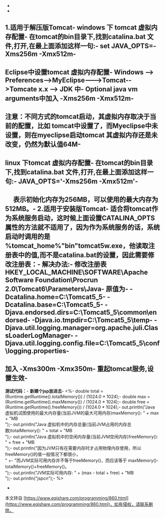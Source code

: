 -
-
**1.适用于解压版Tomcat**-
windows 下 tomcat 虚拟内存配置-
 在tomcat的bin目录下,找到**catalina.bat** 文件,打开,在最上面添加这样一句:-
 **set JAVA\_OPTS=-Xms256m -Xmx512m**-
-
 Eclipse中设置tomcat 虚拟内存配置-
 Windows --> Preferences-->MyEclipse--->Tomcat-->Tomcate x.x --> JDK 中-
 Optional java vm arguments中加入 **\-Xms256m -Xmx512m**-
-
 注意：不同方式的tomcat启动，其虚拟内存取决于当前的配置，比如 tomcat中设置了，而Myeclipse中未设置，则在myeclipse启动tomcat 其虚拟内存还是未改变，仍然为默认值64M-
-
linux 下tomcat 虚拟内存配置-
 在tomcat的bin目录下,找到catalina.bat 文件,打开,在最上面添加这样一句:-
 **JAVA\_OPTS='-Xms256m -Xmx512m'**-
-
　 表示初始化内存为256MB，可以使用的最大内存为512MB。-
**2.适用于安装版Tomcat**-
适合将**tomcat**作为系统服务启动，这时候上面设置CATALINA\_OPTS 属性的方法就不适用了，因为作为系统服务的话，系统启动时调用的是 %tomcat\_home%"bin"tomcat5w.exe，他读取注册表中的值,而不是catalina.bat的设置，因此需要修改注册表：-
解决办法:-
修改注册表HKEY\_LOCAL\_MACHINE\\SOFTWARE\\Apache Software Foundation\\Procrun 2.0\\Tomcat6\\Parameters\\Java-
原值为-
\-Dcatalina.home=C:\\Tomcat5\_5-
\-Dcatalina.base=C:\\Tomcat5\_5-
\-Djava.endorsed.dirs=C:\\Tomcat5\_5\\common\\endorsed-
\-Djava.io.tmpdir=C:\\Tomcat5\_5\\temp-
\-Djava.util.logging.manager=org.apache.juli.ClassLoaderLogManager-
\-Djava.util.logging.config.file=C:\\Tomcat5\_5\\conf\\logging.properties-
-
加入 -Xms300m -Xmx350m-
重起tomcat服务,设置生效-
-
**测试代码：**-
**新建个jsp放进去**-
<%-
double total = (Runtime.getRuntime().totalMemory()) / (1024.0 \* 1024);-
double max = (Runtime.getRuntime().maxMemory()) / (1024.0 \* 1024);-
double free = (Runtime.getRuntime().freeMemory()) / (1024.0 \* 1024);-
out.println("Java 虚拟机试图使用的最大内存量(当前JVM的最大可用内存)maxMemory(): " + max + "MB<br/>");-
out.println("Java 虚拟机中的内存总量(当前JVM占用的内存总数)totalMemory(): " + total + "MB<br/>");-
out.println("Java 虚拟机中的空闲内存量(当前JVM空闲内存)freeMemory(): " + free + "MB<br/>");-
out.println("因为JVM只有在需要内存时才占用物理内存使用，所以freeMemory()的值一般情况下都很小，<br/>" +-
"而JVM实际可用内存并不等于freeMemory()，而应该等于 maxMemory()-totalMemory()+freeMemory()。<br/>");-
out.println("JVM实际可用内存: " + (max - total + free) + "MB<br/>");-
out.println("jspcn");-
%>

-

本文转自 [https://www.eqishare.com/programming/860.html](https://www.eqishare.com/programming/860.html)，如有侵权，请联系删除。